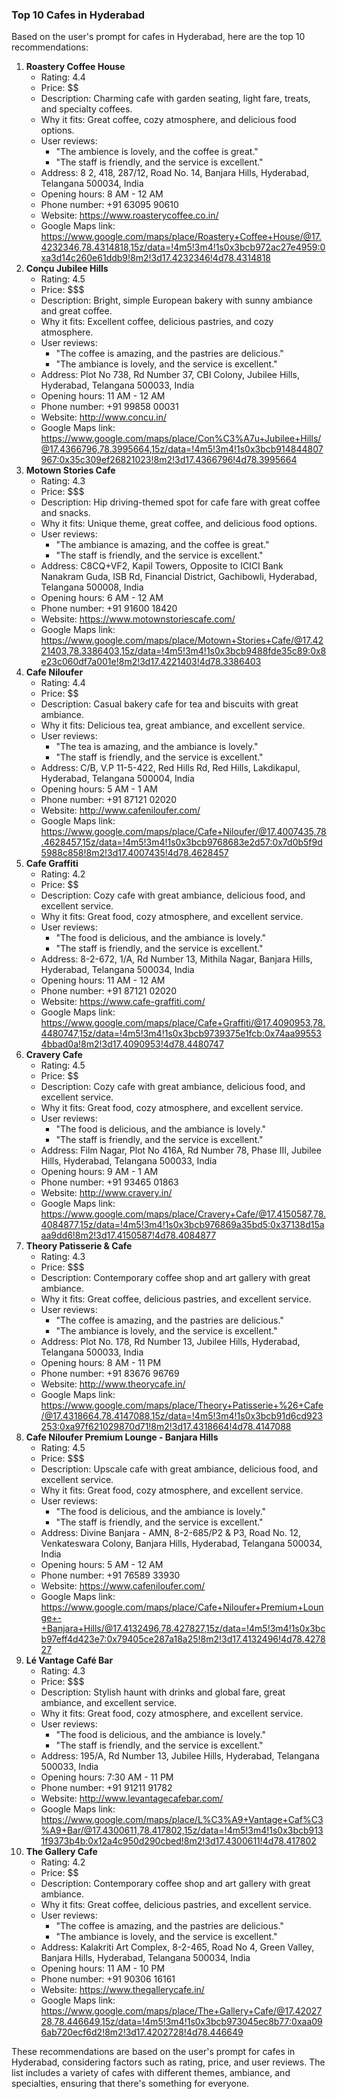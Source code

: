 ### Top 10 Cafes in Hyderabad
Based on the user's prompt for cafes in Hyderabad, here are the top 10 recommendations:

1. **Roastery Coffee House**
	* Rating: 4.4
	* Price: $$
	* Description: Charming cafe with garden seating, light fare, treats, and specialty coffees.
	* Why it fits: Great coffee, cozy atmosphere, and delicious food options.
	* User reviews:
		+ "The ambience is lovely, and the coffee is great."
		+ "The staff is friendly, and the service is excellent."
	* Address: 8 2, 418, 287/12, Road No. 14, Banjara Hills, Hyderabad, Telangana 500034, India
	* Opening hours: 8 AM - 12 AM
	* Phone number: +91 63095 90610
	* Website: https://www.roasterycoffee.co.in/
	* Google Maps link: https://www.google.com/maps/place/Roastery+Coffee+House/@17.4232346,78.4314818,15z/data=!4m5!3m4!1s0x3bcb972ac27e4959:0xa3d14c260e61ddb9!8m2!3d17.4232346!4d78.4314818
2. **Conçu Jubilee Hills**
	* Rating: 4.5
	* Price: $$$
	* Description: Bright, simple European bakery with sunny ambiance and great coffee.
	* Why it fits: Excellent coffee, delicious pastries, and cozy atmosphere.
	* User reviews:
		+ "The coffee is amazing, and the pastries are delicious."
		+ "The ambiance is lovely, and the service is excellent."
	* Address: Plot No 738, Rd Number 37, CBI Colony, Jubilee Hills, Hyderabad, Telangana 500033, India
	* Opening hours: 11 AM - 12 AM
	* Phone number: +91 99858 00031
	* Website: http://www.concu.in/
	* Google Maps link: https://www.google.com/maps/place/Con%C3%A7u+Jubilee+Hills/@17.4366796,78.3995664,15z/data=!4m5!3m4!1s0x3bcb914844807967:0x35c309ef26821023!8m2!3d17.4366796!4d78.3995664
3. **Motown Stories Cafe**
	* Rating: 4.3
	* Price: $$$
	* Description: Hip driving-themed spot for cafe fare with great coffee and snacks.
	* Why it fits: Unique theme, great coffee, and delicious food options.
	* User reviews:
		+ "The ambiance is amazing, and the coffee is great."
		+ "The staff is friendly, and the service is excellent."
	* Address: C8CQ+VF2, Kapil Towers, Opposite to ICICI Bank Nanakram Guda, ISB Rd, Financial District, Gachibowli, Hyderabad, Telangana 500008, India
	* Opening hours: 6 AM - 12 AM
	* Phone number: +91 91600 18420
	* Website: https://www.motownstoriescafe.com/
	* Google Maps link: https://www.google.com/maps/place/Motown+Stories+Cafe/@17.4221403,78.3386403,15z/data=!4m5!3m4!1s0x3bcb9488fde35c89:0x8e23c060df7a001e!8m2!3d17.4221403!4d78.3386403
4. **Cafe Niloufer**
	* Rating: 4.4
	* Price: $$
	* Description: Casual bakery cafe for tea and biscuits with great ambiance.
	* Why it fits: Delicious tea, great ambiance, and excellent service.
	* User reviews:
		+ "The tea is amazing, and the ambiance is lovely."
		+ "The staff is friendly, and the service is excellent."
	* Address: C/B, V.P 11-5-422, Red Hills Rd, Red Hills, Lakdikapul, Hyderabad, Telangana 500004, India
	* Opening hours: 5 AM - 1 AM
	* Phone number: +91 87121 02020
	* Website: http://www.cafeniloufer.com/
	* Google Maps link: https://www.google.com/maps/place/Cafe+Niloufer/@17.4007435,78.4628457,15z/data=!4m5!3m4!1s0x3bcb9768683e2d57:0x7d0b5f9d5988c858!8m2!3d17.4007435!4d78.4628457
5. **Cafe Graffiti**
	* Rating: 4.2
	* Price: $$
	* Description: Cozy cafe with great ambiance, delicious food, and excellent service.
	* Why it fits: Great food, cozy atmosphere, and excellent service.
	* User reviews:
		+ "The food is delicious, and the ambiance is lovely."
		+ "The staff is friendly, and the service is excellent."
	* Address: 8-2-672, 1/A, Rd Number 13, Mithila Nagar, Banjara Hills, Hyderabad, Telangana 500034, India
	* Opening hours: 11 AM - 12 AM
	* Phone number: +91 87121 02020
	* Website: https://www.cafe-graffiti.com/
	* Google Maps link: https://www.google.com/maps/place/Cafe+Graffiti/@17.4090953,78.4480747,15z/data=!4m5!3m4!1s0x3bcb9739375e1fcb:0x74aa995534bbad0a!8m2!3d17.4090953!4d78.4480747
6. **Cravery Cafe**
	* Rating: 4.5
	* Price: $$
	* Description: Cozy cafe with great ambiance, delicious food, and excellent service.
	* Why it fits: Great food, cozy atmosphere, and excellent service.
	* User reviews:
		+ "The food is delicious, and the ambiance is lovely."
		+ "The staff is friendly, and the service is excellent."
	* Address: Film Nagar, Plot No 416A, Rd Number 78, Phase III, Jubilee Hills, Hyderabad, Telangana 500033, India
	* Opening hours: 9 AM - 1 AM
	* Phone number: +91 93465 01863
	* Website: http://www.cravery.in/
	* Google Maps link: https://www.google.com/maps/place/Cravery+Cafe/@17.4150587,78.4084877,15z/data=!4m5!3m4!1s0x3bcb976869a35bd5:0x37138d15aaa9dd6!8m2!3d17.4150587!4d78.4084877
7. **Theory Patisserie & Cafe**
	* Rating: 4.3
	* Price: $$$
	* Description: Contemporary coffee shop and art gallery with great ambiance.
	* Why it fits: Great coffee, delicious pastries, and excellent service.
	* User reviews:
		+ "The coffee is amazing, and the pastries are delicious."
		+ "The ambiance is lovely, and the service is excellent."
	* Address: Plot No. 178, Rd Number 13, Jubilee Hills, Hyderabad, Telangana 500033, India
	* Opening hours: 8 AM - 11 PM
	* Phone number: +91 83676 96769
	* Website: http://www.theorycafe.in/
	* Google Maps link: https://www.google.com/maps/place/Theory+Patisserie+%26+Cafe/@17.4318664,78.4147088,15z/data=!4m5!3m4!1s0x3bcb91d6cd923253:0xa97f621029870d71!8m2!3d17.4318664!4d78.4147088
8. **Cafe Niloufer Premium Lounge - Banjara Hills**
	* Rating: 4.5
	* Price: $$$
	* Description: Upscale cafe with great ambiance, delicious food, and excellent service.
	* Why it fits: Great food, cozy atmosphere, and excellent service.
	* User reviews:
		+ "The food is delicious, and the ambiance is lovely."
		+ "The staff is friendly, and the service is excellent."
	* Address: Divine Banjara - AMN, 8-2-685/P2 & P3, Road No. 12, Venkateswara Colony, Banjara Hills, Hyderabad, Telangana 500034, India
	* Opening hours: 5 AM - 12 AM
	* Phone number: +91 76589 33930
	* Website: https://www.cafeniloufer.com/
	* Google Maps link: https://www.google.com/maps/place/Cafe+Niloufer+Premium+Lounge+-+Banjara+Hills/@17.4132496,78.427827,15z/data=!4m5!3m4!1s0x3bcb97eff4d423e7:0x79405ce287a18a25!8m2!3d17.4132496!4d78.427827
9. **Lé Vantage Café Bar**
	* Rating: 4.3
	* Price: $$$
	* Description: Stylish haunt with drinks and global fare, great ambiance, and excellent service.
	* Why it fits: Great food, cozy atmosphere, and excellent service.
	* User reviews:
		+ "The food is delicious, and the ambiance is lovely."
		+ "The staff is friendly, and the service is excellent."
	* Address: 195/A, Rd Number 13, Jubilee Hills, Hyderabad, Telangana 500033, India
	* Opening hours: 7:30 AM - 11 PM
	* Phone number: +91 91211 91782
	* Website: http://www.levantagecafebar.com/
	* Google Maps link: https://www.google.com/maps/place/L%C3%A9+Vantage+Caf%C3%A9+Bar/@17.4300611,78.417802,15z/data=!4m5!3m4!1s0x3bcb9131f9373b4b:0x12a4c950d290cbed!8m2!3d17.4300611!4d78.417802
10. **The Gallery Cafe**
	* Rating: 4.2
	* Price: $$
	* Description: Contemporary coffee shop and art gallery with great ambiance.
	* Why it fits: Great coffee, delicious pastries, and excellent service.
	* User reviews:
		+ "The coffee is amazing, and the pastries are delicious."
		+ "The ambiance is lovely, and the service is excellent."
	* Address: Kalakriti Art Complex, 8-2-465, Road No 4, Green Valley, Banjara Hills, Hyderabad, Telangana 500034, India
	* Opening hours: 11 AM - 10 PM
	* Phone number: +91 90306 16161
	* Website: https://www.thegallerycafe.in/
	* Google Maps link: https://www.google.com/maps/place/The+Gallery+Cafe/@17.4202728,78.446649,15z/data=!4m5!3m4!1s0x3bcb973045ec8b77:0xaa096ab720ecf6d2!8m2!3d17.4202728!4d78.446649

These recommendations are based on the user's prompt for cafes in Hyderabad, considering factors such as rating, price, and user reviews. The list includes a variety of cafes with different themes, ambiance, and specialties, ensuring that there's something for everyone.
